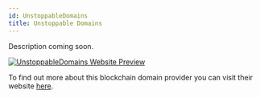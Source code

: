 ```yaml
---
id: UnstoppableDomains
title: Unstoppable Domains
---
```


Description coming soon.

[<img alt="UnstoppableDomains Website Preview" src="/img/UnstoppableDomains.png" />](https://unstoppabledomains.com/)

To find out more about this blockchain domain provider you can visit their website [here](https://unstoppabledomains.com/).